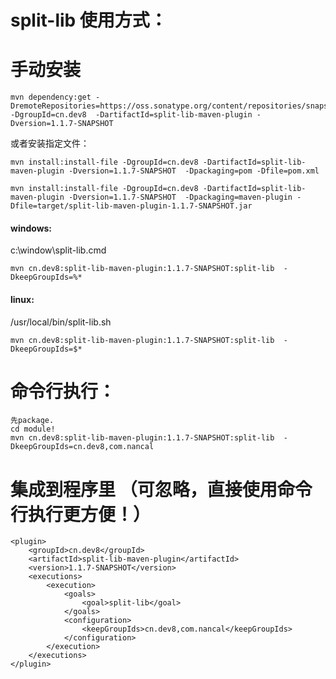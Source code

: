 # split-lib 使用方式：

# 手动安装
 
```
mvn dependency:get -DremoteRepositories=https://oss.sonatype.org/content/repositories/snapshots -DgroupId=cn.dev8  -DartifactId=split-lib-maven-plugin -Dversion=1.1.7-SNAPSHOT
```


或者安装指定文件：
```
mvn install:install-file -DgroupId=cn.dev8 -DartifactId=split-lib-maven-plugin -Dversion=1.1.7-SNAPSHOT  -Dpackaging=pom -Dfile=pom.xml

mvn install:install-file -DgroupId=cn.dev8 -DartifactId=split-lib-maven-plugin -Dversion=1.1.7-SNAPSHOT  -Dpackaging=maven-plugin -Dfile=target/split-lib-maven-plugin-1.1.7-SNAPSHOT.jar
```

#### windows:
c:\window\split-lib.cmd
```
mvn cn.dev8:split-lib-maven-plugin:1.1.7-SNAPSHOT:split-lib  -DkeepGroupIds=%*
```

#### linux:
/usr/local/bin/split-lib.sh
```
mvn cn.dev8:split-lib-maven-plugin:1.1.7-SNAPSHOT:split-lib  -DkeepGroupIds=$*
```

# 命令行执行：

```
先package.
cd module!
mvn cn.dev8:split-lib-maven-plugin:1.1.7-SNAPSHOT:split-lib  -DkeepGroupIds=cn.dev8,com.nancal
```

# 集成到程序里 （可忽略，直接使用命令行执行更方便！）

``` 
<plugin>
    <groupId>cn.dev8</groupId>
    <artifactId>split-lib-maven-plugin</artifactId>
    <version>1.1.7-SNAPSHOT</version>
    <executions>
        <execution> 
            <goals>
                <goal>split-lib</goal>
            </goals>
            <configuration>
                <keepGroupIds>cn.dev8,com.nancal</keepGroupIds>
            </configuration>
        </execution>
    </executions>
</plugin>
```
